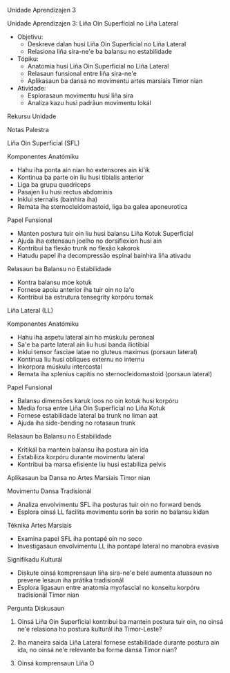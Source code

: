 Unidade Aprendizajen 3

Unidade Aprendizajen 3: Liña Oin Superficial no Liña Lateral
- Objetivu:
  * Deskreve dalan husi Liña Oin Superficial no Liña Lateral
  * Relasiona liña sira-ne'e ba balansu no estabilidade
- Tópiku:
  * Anatomia husi Liña Oin Superficial no Liña Lateral
  * Relasaun funsional entre liña sira-ne'e
  * Aplikasaun ba dansa no movimentu artes marsiais Timor nian
- Atividade:
  * Esplorasaun movimentu husi liña sira
  * Analiza kazu husi padrãun movimentu lokál

Rekursu Unidade

Notas Palestra

Liña Oin Superficial (SFL)

Komponentes Anatómiku
- Hahu iha ponta ain nian ho extensores ain ki'ik
- Kontinua ba parte oin liu husi tibialis anterior
- Liga ba grupu quadriceps
- Pasajen liu husi rectus abdominis
- Inklui sternalis (bainhira iha)
- Remata iha sternocleidomastoid, liga ba galea aponeurotica

Papel Funsional
- Manten postura tuir oin liu husi balansu Liña Kotuk Superficial
- Ajuda iha extensaun joelho no dorsiflexion husi ain
- Kontribui ba flexão trunk no flexão kakorok
- Hatudu papel iha decompressão espinal bainhira liña ativadu

Relasaun ba Balansu no Estabilidade
- Kontra balansu moe kotuk
- Fornese apoiu anterior iha tuir oin no la'o
- Kontribui ba estrutura tensegrity korpóru tomak

Liña Lateral (LL)

Komponentes Anatómiku
- Hahu iha aspetu lateral ain ho múskulu peroneal
- Sa'e ba parte lateral ain liu husi banda iliotibial
- Inklui tensor fasciae latae no gluteus maximus (porsaun lateral)
- Kontinua liu husi obliques externu no internu
- Inkorpora múskulu intercostal
- Remata iha splenius capitis no sternocleidomastoid (porsaun lateral)

Papel Funsional
- Balansu dimensões karuk loos no oin kotuk husi korpóru
- Media forsa entre Liña Oin Superficial no Liña Kotuk
- Fornese estabilidade lateral ba trunk no liman aat
- Ajuda iha side-bending no rotasaun trunk

Relasaun ba Balansu no Estabilidade
- Kritikál ba mantein balansu iha postura ain ida
- Estabiliza korpóru durante movimentu lateral
- Kontribui ba marsa efisiente liu husi estabiliza pelvis

Aplikasaun ba Dansa no Artes Marsiais Timor nian

Movimentu Dansa Tradisionál
- Analiza envolvimentu SFL iha posturas tuir oin no forward bends
- Esplora oinsá LL facilita movimentu sorin ba sorin no balansu kidan

Téknika Artes Marsiais
- Examina papel SFL iha pontapé oin no soco
- Investigasaun envolvimentu LL iha pontapé lateral no manobra evasiva

Signifikadu Kulturál
- Diskute oinsá komprensaun liña sira-ne'e bele aumenta atuasaun no prevene lesaun iha prátika tradisionál
- Esplora ligasaun entre anatomia myofascial no konseitu korpóru tradisionál Timor nian

Pergunta Diskusaun

1. Oinsá Liña Oin Superficial kontribui ba mantein postura tuir oin, no oinsá ne'e relasiona ho postura kulturál iha Timor-Leste?

2. Iha maneira saida Liña Lateral fornese estabilidade durante postura ain ida, no oinsá ne'e relevante ba forma dansa Timor nian?

3. Oinsá komprensaun Liña O